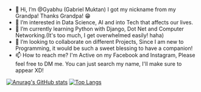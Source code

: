 - 👋 Hi, I’m @Gyabhu (Gabriel Muktan) I got my nickname from my Grandpa! Thanks Grandpa! 😁
- 👀 I’m interested in Data Science, AI and into Tech that affects our lives.
- 🌱 I’m currently learning Python with Django, Dot Net and Computer Networking.(It's too much, I get overwhelmed easily! haha) 
- 💞️ I’m looking to collaborate on different Projects, Since I am new to Programming, it would be such a sweet blessing to have a companion!
- 📫 How to reach me? I'm Active on my Facebook and Instagram, Please feel free to DM me. You can just search my name, I'll make sure to appear XD!



<!---
Gyabhu/Gyabhu is a ✨ special ✨ repository because its `README.md` (this file) appears on your GitHub profile.
You can click the Preview link to take a look at your changes.
--->
[![Anurag's GitHub stats](https://github-readme-stats-git-master-gabrielmuktan-gmailcom.vercel.app/api?username=Gyabhu&show_icons=true&theme=merko)](https://github.com/anuraghazra/github-readme-stats)
                          [![Top Langs](https://github-readme-stats-git-master-gabrielmuktan-gmailcom.vercel.app/api/top-langs/?username=Gyabhu)](https://github.com/anuraghazra/github-readme-stats)
